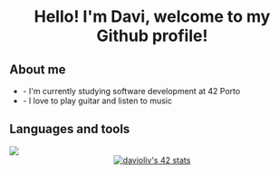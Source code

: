 <h1 align="center">Hello! I'm Davi, welcome to my Github profile!</h1>
<h2>About me</h2>
<ul>
  <li>- I'm currently studying software development at 42 Porto</li>
  <li>- I love to play guitar and listen to music</li>
</ul>
<h2>Languages and tools</h2>
<img src="https://skillicons.dev/icons?i=c,linux,bash,github,html,css" />
<div align=center>
  <a href="https://profile.intra.42.fr/users/davioliv"><img src="https://badge.mediaplus.ma/kettlebells/davioliv?1337Badge=off&UM6P=off" alt="davioliv's 42 stats" /></a>
</div>
